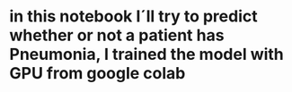 # in this notebook I´ll try to predict whether or not a patient has Pneumonia, I trained the model with GPU from google colab 
